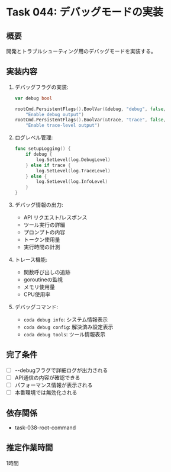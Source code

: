 # Task 044: デバッグモードの実装

## 概要
開発とトラブルシューティング用のデバッグモードを実装する。

## 実装内容
1. デバッグフラグの実装:
   ```go
   var debug bool
   
   rootCmd.PersistentFlags().BoolVar(&debug, "debug", false, 
       "Enable debug output")
   rootCmd.PersistentFlags().BoolVar(&trace, "trace", false, 
       "Enable trace-level output")
   ```

2. ログレベル管理:
   ```go
   func setupLogging() {
       if debug {
           log.SetLevel(log.DebugLevel)
       } else if trace {
           log.SetLevel(log.TraceLevel)
       } else {
           log.SetLevel(log.InfoLevel)
       }
   }
   ```

3. デバッグ情報の出力:
   - API リクエスト/レスポンス
   - ツール実行の詳細
   - プロンプトの内容
   - トークン使用量
   - 実行時間の計測

4. トレース機能:
   - 関数呼び出しの追跡
   - goroutineの監視
   - メモリ使用量
   - CPU使用率

5. デバッグコマンド:
   - `coda debug info`: システム情報表示
   - `coda debug config`: 解決済み設定表示
   - `coda debug tools`: ツール情報表示

## 完了条件
- [ ] --debugフラグで詳細ログが出力される
- [ ] API通信の内容が確認できる
- [ ] パフォーマンス情報が表示される
- [ ] 本番環境では無効化される

## 依存関係
- task-038-root-command

## 推定作業時間
1時間